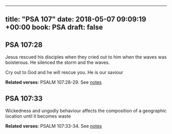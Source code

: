 
---
title: "PSA 107"
date: 2018-05-07 09:09:19 +00:00
book: PSA
draft: false
---

## PSA 107:28

Jesus rescued his disciples when they cried out to him when the waves was boisterous. He silenced the storm and the waves.

Cry out to God and he will rescue you. He is our saviour

**Related verses**: PSALM 107:28-29. See [notes](https://my.bible.com/notes/2894305977153872667)


## PSA 107:33

Wickedness and ungodly behaviour affects the composition of a geographic location until it becomes waste

**Related verses**: PSALM 107:33-34. See [notes](https://my.bible.com/notes/2666708828439699714)

